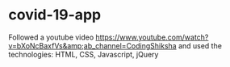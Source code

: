 # covid-19-app
Followed a youtube video https://www.youtube.com/watch?v=bXoNcBaxfVs&amp;ab_channel=CodingShiksha and used the technologies: HTML, CSS, Javascript, jQuery
